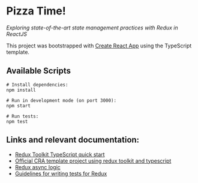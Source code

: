 # Pizza Time!

*Exploring state-of-the-art state management practices with Redux in ReactJS*

This project was bootstrapped with [Create React App](https://github.com/facebook/create-react-app) using the TypeScript template.

## Available Scripts

```shell
# Install dependencies:
npm install

# Run in development mode (on port 3000):
npm start

# Run tests: 
npm test
```

## Links and relevant documentation:
- [Redux Toolkit TypeScript quick start](https://redux-toolkit.js.org/tutorials/typescript)
- [Official CRA template project using redux toolkit and typescript](https://github.com/reduxjs/cra-template-redux-typescript)
- [Redux async logic](https://redux.js.org/tutorials/essentials/part-5-async-logic)
- [Guidelines for writing tests for Redux](https://redux.js.org/usage/writing-tests)
